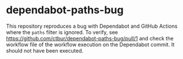 # dependabot-paths-bug

This repository reproduces a bug with Dependabot and GitHub Actions where the `paths` filter is ignored.
To verify, see https://github.com/ctbur/dependabot-paths-bug/pull/1 and check the workflow file of the workflow execution on the Dependabot commit.
It should not have been executed.
